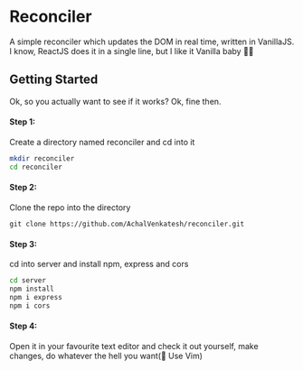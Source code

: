 # Reconciler
A simple reconciler which updates the DOM in real time, written in VanillaJS.
I know, ReactJS does it in a single line, but I like it Vanilla baby :full_moon_with_face:😏

## Getting Started
Ok, so you actually want to see if it works? Ok, fine then.

#### Step 1:
Create a directory named reconciler and cd into it
```bash
mkdir reconciler
cd reconciler
```
#### Step 2:
Clone the repo into the directory 
```git
git clone https://github.com/AchalVenkatesh/reconciler.git
```
#### Step 3:
cd into server and install npm, express and cors
```bash
cd server
npm install
npm i express
npm i cors
```
#### Step 4:
Open it in your favourite text editor and check it out yourself, make changes, do whatever the hell you want(🔫 Use Vim)
